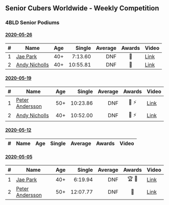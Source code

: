 ## Senior Cubers Worldwide - Weekly Competition
### 4BLD Senior Podiums
#### [2020-05-26](results/2020-05-26.md)

| # | Name | Age | Single | Average | Awards | Video |
| :--: | -- | :--: | --: | --: | :--: | -- |
| 1 | [Jae Park](../persons/jae_park.md) | 40+ | 7:13.60 | DNF | 🥇 | [Link](https://www.facebook.com/events/1531820936993798/permalink/1533623833480175/) |
| 2 | [Andy Nicholls](../persons/andy_nicholls.md) | 40+ | 10:55.81 | DNF | 🥈 | [Link](https://www.facebook.com/events/1531820936993798/permalink/1535542499954975/) |

#### [2020-05-19](results/2020-05-19.md)

| # | Name | Age | Single | Average | Awards | Video |
| :--: | -- | :--: | --: | --: | :--: | -- |
| 1 | [Peter Andersson](../persons/peter_andersson.md) | 50+ | 10:23.86 | DNF | 🥇 ⚡ | [Link](https://www.facebook.com/events/2608037409484307/permalink/2612310882390293/) |
| 2 | [Andy Nicholls](../persons/andy_nicholls.md) | 40+ | 10:52.00 | DNF | 🥈 ⚡ | [Link](https://www.facebook.com/events/2608037409484307/permalink/2609949869293061/) |

#### [2020-05-12](results/2020-05-12.md)

| # | Name | Age | Single | Average | Awards | Video |
| :--: | -- | :--: | --: | --: | :--: | -- |

#### [2020-05-05](results/2020-05-05.md)

| # | Name | Age | Single | Average | Awards | Video |
| :--: | -- | :--: | --: | --: | :--: | -- |
| 1 | [Jae Park](../persons/jae_park.md) | 40+ | 6:19.94 | DNF | 🏆 🥇 | [Link](https://www.facebook.com/events/2624652641189887/permalink/2625297171125434/) |
| 2 | [Peter Andersson](../persons/peter_andersson.md) | 50+ | 12:07.77 | DNF | 🥈 | [Link](https://www.facebook.com/events/2624652641189887/permalink/2627420757579742/) |


<!-- Global site tag (gtag.js) - Google Analytics -->
<script async src="https://www.googletagmanager.com/gtag/js?id=UA-86348435-3"></script>
<script>window.dataLayer = window.dataLayer || []; function gtag() {dataLayer.push(arguments);} gtag('js', new Date()); gtag('config', 'UA-86348435-3');</script>
